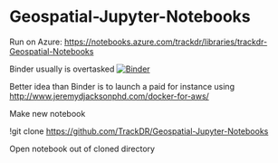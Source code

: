 # Geospatial-Jupyter-Notebooks

Run on Azure: https://notebooks.azure.com/trackdr/libraries/trackdr-Geospatial-Notebooks

Binder usually is overtasked
[![Binder](http://mybinder.org/badge.svg)](http://mybinder.org:/repo/trackdr/Geospatial-Jupyter-Notebooks)

Better idea than Binder is to launch a paid for instance using
http://www.jeremydjacksonphd.com/docker-for-aws/

Make new notebook

!git clone https://github.com/TrackDR/Geospatial-Jupyter-Notebooks

Open notebook out of cloned directory



